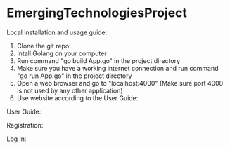 # EmergingTechnologiesProject

Local installation and usage guide:
1. Clone the git repo:
2. Intall Golang on your computer
3. Run command "go build App.go" in the project directory
4. Make sure you have a working internet connection and run command "go run App.go" in the project directory
5. Open a web browser and go to "localhost:4000" (Make sure port 4000 is not used by any other application)
6. Use website according to the User Guide:


User Guide:

 Registration:

 Log in:
